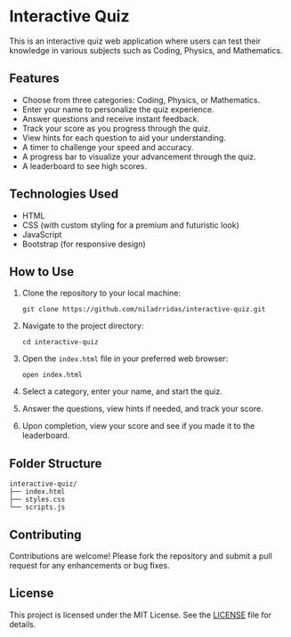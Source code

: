 # Interactive Quiz

This is an interactive quiz web application where users can test their knowledge in various subjects such as Coding, Physics, and Mathematics.

## Features

- Choose from three categories: Coding, Physics, or Mathematics.
- Enter your name to personalize the quiz experience.
- Answer questions and receive instant feedback.
- Track your score as you progress through the quiz.
- View hints for each question to aid your understanding.
- A timer to challenge your speed and accuracy.
- A progress bar to visualize your advancement through the quiz.
- A leaderboard to see high scores.

## Technologies Used

- HTML
- CSS (with custom styling for a premium and futuristic look)
- JavaScript
- Bootstrap (for responsive design)

## How to Use

1. Clone the repository to your local machine:

   ```
   git clone https://github.com/niladrridas/interactive-quiz.git
   ```

2. Navigate to the project directory:

   ```
   cd interactive-quiz
   ```

3. Open the `index.html` file in your preferred web browser:

   ```
   open index.html
   ```

4. Select a category, enter your name, and start the quiz.

5. Answer the questions, view hints if needed, and track your score.

6. Upon completion, view your score and see if you made it to the leaderboard.

## Folder Structure

```
interactive-quiz/
├── index.html
├── styles.css
└── scripts.js
```

## Contributing

Contributions are welcome! Please fork the repository and submit a pull request for any enhancements or bug fixes.

## License

This project is licensed under the MIT License. See the [LICENSE](/LICENSE.md) file for details.